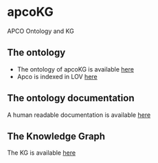 # apcoKG
APCO Ontology and KG 
## The ontology 
- The ontology of apcoKG is available [here](https://ai4africa.github.io/apcoKG/onto/apco.ttl)
- Apco is indexed in LOV [here](https://lov.linkeddata.es/dataset/lov/vocabs/apco) 
## The ontology documentation
A human readable documentation is available [here](https://ai4africa.github.io/apcoKG/documentation/index-en.html)
## The Knowledge Graph
The KG is available [here](https://linkedvocabs.org/dataset/dump_apcoKG.ttl)


